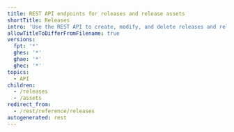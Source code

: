 ```yaml
---
title: REST API endpoints for releases and release assets
shortTitle: Releases
intro: 'Use the REST API to create, modify, and delete releases and release assets.'
allowTitleToDifferFromFilename: true
versions:
  fpt: '*'
  ghes: '*'
  ghae: '*'
  ghec: '*'
topics:
  - API
children:
  - /releases
  - /assets
redirect_from:
  - /rest/reference/releases
autogenerated: rest
---
```




<!-- Content after this section is automatically generated -->

